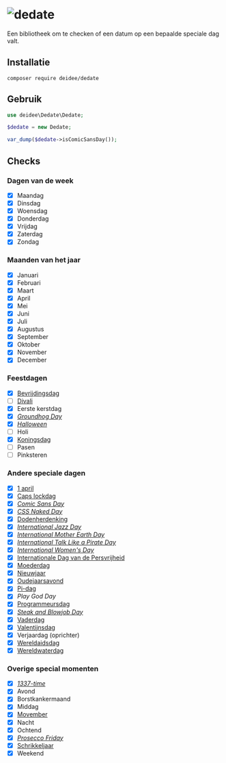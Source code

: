 # ![dedate](https://deidee.com/logo.png?str=deDate)

Een bibliotheek om te checken of een datum op een bepaalde speciale dag valt.

## Installatie

```shell
composer require deidee/dedate
```

## Gebruik

```php
use deidee\Dedate\Dedate;

$dedate = new Dedate;

var_dump($dedate->isComicSansDay());
```

## Checks

### Dagen van de week

- [x] Maandag
- [x] Dinsdag
- [x] Woensdag
- [x] Donderdag
- [x] Vrijdag
- [x] Zaterdag
- [x] Zondag

### Maanden van het jaar

- [x] Januari
- [x] Februari
- [x] Maart
- [x] April
- [x] Mei
- [x] Juni
- [x] Juli
- [x] Augustus
- [x] September
- [x] Oktober
- [x] November
- [x] December

### Feestdagen

- [x] [Bevrijdingsdag](https://nl.wikipedia.org/wiki/Bevrijdingsdag)
- [ ] [Divali](https://nl.wikipedia.org/wiki/Divali)
- [x] Eerste kerstdag
- [x] [_Groundhog Day_](https://nl.wikipedia.org/wiki/Groundhog_Day_(feestdag))
- [x] [_Halloween_](https://nl.wikipedia.org/wiki/Halloween)
- [ ] Holi
- [x] [Koningsdag](https://nl.wikipedia.org/wiki/Koningsdag_(Nederland))
- [ ] Pasen
- [ ] Pinksteren

### Andere speciale dagen

- [x] [1 april](https://nl.wikipedia.org/wiki/1_aprilgrap)
- [x] [Caps lockdag](https://nl.wikipedia.org/wiki/Caps_lock#Internationale_Caps_lockdag)
- [x] [_Comic Sans Day_](https://nationaltoday.com/comic-sans-day/)
- [x] [_CSS Naked Day_](https://web.archive.org/web/20120317143559/http://naked.dustindiaz.com/)
- [x] [Dodenherdenking](https://nl.wikipedia.org/wiki/Nationale_Dodenherdenking)
- [x] [_International Jazz Day_](https://en.wikipedia.org/wiki/International_Jazz_Day)
- [x] [_International Mother Earth Day_](https://en.wikipedia.org/wiki/International_Mother_Earth_Day)
- [x] [_International Talk Like a Pirate Day_](https://en.wikipedia.org/wiki/International_Talk_Like_a_Pirate_Day)
- [x] [_International Women's Day_](https://en.wikipedia.org/wiki/International_Women%27s_Day)
- [x] [Internationale Dag van de Persvrijheid](https://nl.wikipedia.org/wiki/Internationale_Dag_van_de_Persvrijheid)
- [x] [Moederdag](https://nl.wikipedia.org/wiki/Moederdag)
- [x] [Nieuwjaar](https://nl.wikipedia.org/wiki/Nieuwjaar)
- [x] [Oudejaarsavond](https://en.wikipedia.org/wiki/New_Year%27s_Eve)
- [x] [Pi-dag](https://nl.wikipedia.org/wiki/Pi-dag)
- [x] _Play God Day_
- [x] [Programmeursdag](https://nl.wikipedia.org/wiki/Programmeursdag)
- [x] [_Steak and Blowjob Day_](https://en.wikipedia.org/wiki/Steak_and_Blowjob_Day)
- [x] [Vaderdag](https://nl.wikipedia.org/wiki/Vaderdag)
- [x] [Valentijnsdag](https://nl.wikipedia.org/wiki/Valentijnsdag)
- [x] Verjaardag (oprichter)
- [x] [Wereldaidsdag](https://nl.wikipedia.org/wiki/Wereldaidsdag)
- [x] [Wereldwaterdag](https://nl.wikipedia.org/wiki/Wereldwaterdag)

### Overige special momenten

- [x] [_1337-time_](https://nl.wikipedia.org/wiki/Leet)
- [x] Avond
- [x] Borstkankermaand
- [x] Middag
- [x] [Movember](https://nl.movember.com/)
- [x] Nacht
- [x] Ochtend
- [x] [_Prosecco Friday_](https://proseccofriday.com/)
- [x] [Schrikkeljaar](https://en.wikipedia.org/wiki/Leap_year)
- [x] Weekend
